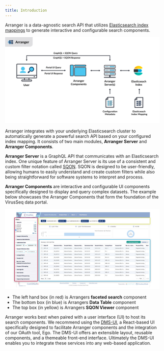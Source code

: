 ```yaml
---
title: Introduction
---
```


Arranger is a data-agnostic search API that utilizes <a href="https://www.elastic.co/guide/en/elasticsearch/reference/6.4/mapping.html" target="_blank" rel="noopener noreferrer">Elasticsearch index mappings</a> to generate interactive and configurable search components.

![Entity](./assets/ArrangerArchitecture.png 'Arranger Architecture')

Arranger integrates with your underlying Elasticsearch cluster to automatically generate a powerful search API based on your configured index mapping. It consists of two main modules, **Arranger Server** and **Arranger Components**.

**Arranger Server** is a GraphQL API that communicates with an Elasticsearch index. One unique feature of Arranger Server is its use of a consistent and custom filter notation called <a href="../documentation/arranger/reference/sqon/" target="_blank" rel="noopener noreferrer">SQON</a>. SQON is designed to be user-friendly, allowing humans to easily understand and create custom filters while also being straightforward for software systems to interpret and process.

**Arranger Components** are interactive and configurable UI components specifically designed to display and query complex datasets. The example below showcases the Arranger Components that form the foundation of the VirusSeq data portal.

![Entity](./assets/arrangercomponents.jpg 'Panels')

  - The left hand box (in red) is Arrangers **faceted search** component
  - The bottom box (in blue) is Arrangers **Data Table** component
  - The top box (in yellow) is Arrangers **SQON Viewer** component
  

<Note title="DMS-UI">Arranger works best when paired with a user interface (UI) to host its search components. We recommend using the [DMS-UI](https://www.overture.bio/documentation/dms-ui/), a React-based UI specifically designed to facilitate Arranger components and the integration of our OAuth tool, Ego. The DMS-UI offers an extensible layout, reusable components, and a themeable front-end interface. Ultimately the DMS-UI enables you to integrate these services into any web-based application.</Note>
